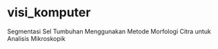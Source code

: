 # visi_komputer
Segmentasi Sel Tumbuhan Menggunakan Metode Morfologi Citra untuk Analisis Mikroskopik
